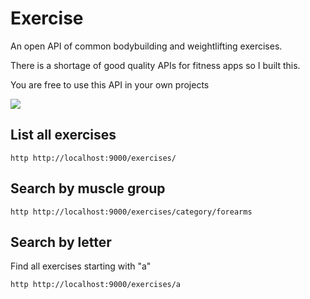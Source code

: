 # Exercise

An open API of common bodybuilding and weightlifting exercises.

There is a shortage of good quality APIs for fitness apps so I built this.

You are free to use this API in your own projects

![](https://raw.github.com/owainlewis/exercise/master/public/images/preview.png)

## List all exercises

```
http http://localhost:9000/exercises/
```

## Search by muscle group

```
http http://localhost:9000/exercises/category/forearms
```

## Search by letter

Find all exercises starting with "a"

```
http http://localhost:9000/exercises/a
```

